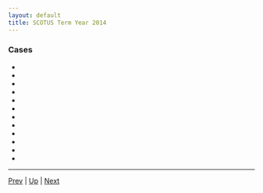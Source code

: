 ```yaml
---
layout: default
title: SCOTUS Term Year 2014
---
```


### Cases
*  []()
*  []()
*  []()
*  []()
*  []()
*  []()
*  []()
*  []()
*  []()
*  []()
*  []()
*  []()

---

[Prev](../2013/README.md) | [Up](../README.md) | [Next](../2015/README.md)
